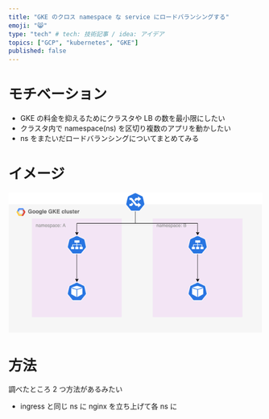 ```yaml
---
title: "GKE のクロス namespace な service にロードバランシングする"
emoji: "😸"
type: "tech" # tech: 技術記事 / idea: アイデア
topics: ["GCP", "kubernetes", "GKE"]
published: false
---
```


# モチベーション
- GKE の料金を抑えるためにクラスタや LB の数を最小限にしたい
- クラスタ内で namespace(ns) を区切り複数のアプリを動かしたい
- ns をまたいだロードバランシングについてまとめてみる

# イメージ
![](/images/cross-ns-ingress.png)


# 方法
調べたところ 2 つ方法があるみたい
- ingress と同じ ns に nginx を立ち上げて各 ns に